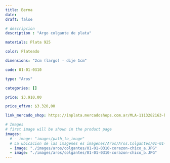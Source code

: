 ```yaml
---
title: Berna
date: 
draft: false

# descripcion
description : "Argo colgante de plata"

materials: Plata 925

color: Plateado

dimensions: "2cm (largo) - dije 1cm"

code: 01-01-0310

type: "Aros"

categories: []

price: $3.910,00

price_eftvo: $3.320,00

link_mercado_shop: https://inplata.mercadoshops.com.ar/MLA-1113282163-berna-_JM

# Images
# first image will be shown in the product page
images:
  # - image: "images/path_to_image"
  # La ubicacion de las imagenes es imagenes/Aros/Aros.Colgantes/01-01-0310-berna
  - image: "./images/aros/colgantes/01-01-0310-corazon-chico_a.JPG"
  - image: "./images/aros/colgantes/01-01-0310-corazon-chico_b.JPG"
---
```

